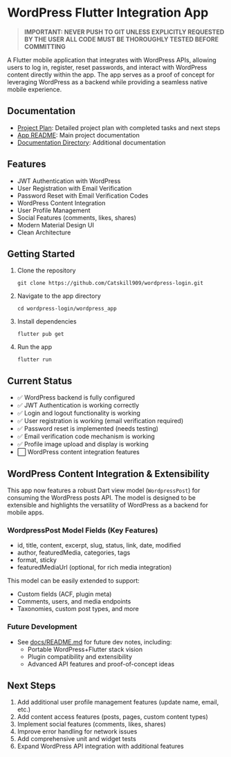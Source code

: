# WordPress Flutter Integration App

> **IMPORTANT: NEVER PUSH TO GIT UNLESS EXPLICITLY REQUESTED BY THE USER**
> **ALL CODE MUST BE THOROUGHLY TESTED BEFORE COMMITTING**

A Flutter mobile application that integrates with WordPress APIs, allowing users to log in, register, reset passwords, and interact with WordPress content directly within the app. The app serves as a proof of concept for leveraging WordPress as a backend while providing a seamless native mobile experience.

## Documentation

- [Project Plan](./project-plan.md): Detailed project plan with completed tasks and next steps
- [App README](./wordpress_app/README.md): Main project documentation
- [Documentation Directory](./docs/README.md): Additional documentation

## Features

- JWT Authentication with WordPress
- User Registration with Email Verification
- Password Reset with Email Verification Codes
- WordPress Content Integration
- User Profile Management
- Social Features (comments, likes, shares)
- Modern Material Design UI
- Clean Architecture

## Getting Started

1. Clone the repository
   ```
   git clone https://github.com/Catskill909/wordpress-login.git
   ```
2. Navigate to the app directory
   ```
   cd wordpress-login/wordpress_app
   ```
3. Install dependencies
   ```
   flutter pub get
   ```
4. Run the app
   ```
   flutter run
   ```

## Current Status

- ✅ WordPress backend is fully configured
- ✅ JWT Authentication is working correctly
- ✅ Login and logout functionality is working
- ✅ User registration is working (email verification required)
- ✅ Password reset is implemented (needs testing)
- ✅ Email verification code mechanism is working
- ✅ Profile image upload and display is working
- ⬜ WordPress content integration features

## WordPress Content Integration & Extensibility

This app now features a robust Dart view model (`WordpressPost`) for consuming the WordPress posts API. The model is designed to be extensible and highlights the versatility of WordPress as a backend for mobile apps.

### WordpressPost Model Fields (Key Features)
- id, title, content, excerpt, slug, status, link, date, modified
- author, featuredMedia, categories, tags
- format, sticky
- featuredMediaUrl (optional, for rich media integration)

This model can be easily extended to support:
- Custom fields (ACF, plugin meta)
- Comments, users, and media endpoints
- Taxonomies, custom post types, and more

### Future Development
- See [docs/README.md](./docs/README.md) for future dev notes, including:
  - Portable WordPress+Flutter stack vision
  - Plugin compatibility and extensibility
  - Advanced API features and proof-of-concept ideas

## Next Steps

1. Add additional user profile management features (update name, email, etc.)
2. Add content access features (posts, pages, custom content types)
3. Implement social features (comments, likes, shares)
4. Improve error handling for network issues
5. Add comprehensive unit and widget tests
6. Expand WordPress API integration with additional features
